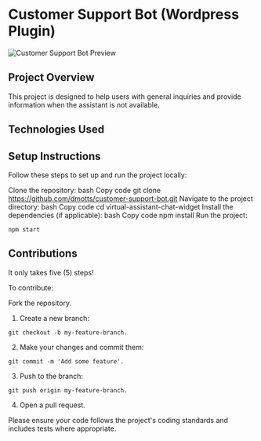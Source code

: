 # Customer Support Bot (Wordpress Plugin)

![Customer Support Bot Preview](https://res.cloudinary.com/dzpafdvkm/image/upload/v1725829845/Portfolio/virtual-assistant-chat-widget.png)

## Project Overview
This project is designed to help users with general inquiries and provide information when the assistant is not available.

## Technologies Used
<p>

</p>

## Setup Instructions
Follow these steps to set up and run the project locally:

Clone the repository:
bash
Copy code
git clone https://github.com/dmotts/customer-support-bot.git
Navigate to the project directory:
bash
Copy code
cd virtual-assistant-chat-widget
Install the dependencies (if applicable):
bash
Copy code
npm install
Run the project:
```
npm start
```

## Contributions
It only takes five (5) steps!

To contribute:

Fork the repository.
1) Create a new branch: 
```
git checkout -b my-feature-branch.
```

2) Make your changes and commit them: 
```
git commit -m 'Add some feature'.
```
3) Push to the branch: 
```
git push origin my-feature-branch.
```

4) Open a pull request.

Please ensure your code follows the project's coding standards and includes tests where appropriate.
